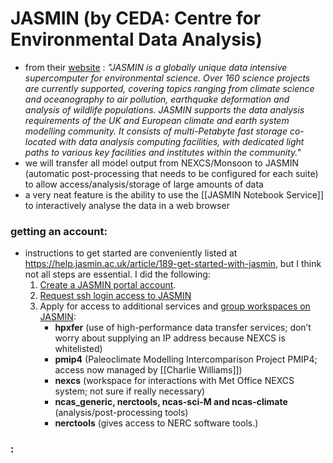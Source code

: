 # JASMIN (by CEDA: Centre for Environmental Data Analysis)
-  from their [website](https://www.ceda.ac.uk/services/jasmin/) : *"JASMIN is a globally unique data intensive supercomputer for environmental science. Over 160 science projects are currently supported, covering topics ranging from climate science and oceanography to air pollution, earthquake deformation and analysis of wildlife populations. JASMIN supports the data analysis requirements of the UK and European climate and earth system modelling community. It consists of multi-Petabyte fast storage co-located with data analysis computing facilities, with dedicated light paths to various key facilities and institutes within the community."*
-  we will transfer all model output from NEXCS/Monsoon to JASMIN (automatic post-processing that needs to be configured for each suite) to allow access/analysis/storage of large amounts of data
-  a very neat feature is the ability to use the [[JASMIN Notebook Service]] to interactively analyse the data in a web browser

### getting an account:

- instructions to get started are conveniently listed at https://help.jasmin.ac.uk/article/189-get-started-with-jasmin, but I think not all steps are essential. I did the following:
	1. [Create a JASMIN portal account](https://help.jasmin.ac.uk/article/4435-get-a-jasmin-account-portal).
	2. [Request ssh login access to JASMIN](https://help.jasmin.ac.uk/article/161-get-login-account)
	3. Apply for access to additional services and [group workspaces on JASMIN](https://help.jasmin.ac.uk/article/3801-apply-for-access-to-a-gws):  
		- **hpxfer** (use of high-performance data transfer services; don’t worry about supplying an IP address because NEXCS is whitelisted) 
		- **pmip4** (Paleoclimate Modelling Intercomparison Project PMIP4; access now managed by [[Charlie Williams]])
		- **nexcs** (workspace for interactions with Met Office NEXCS system; not sure if really necessary) 
		- **ncas_generic, nerctools, ncas-sci-M and ncas-climate** (analysis/post-processing tools)  
		- **nerctools** (gives access to NERC software tools.)

### :
